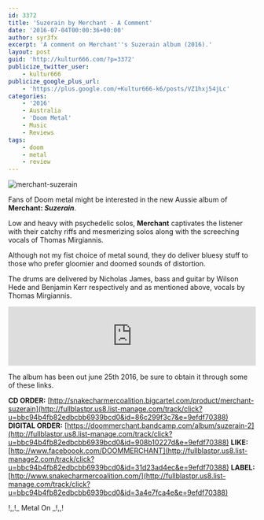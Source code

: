 ```yaml
---
id: 3372
title: 'Suzerain by Merchant - A Comment'
date: '2016-07-04T00:00:36+00:00'
author: syr3fx
excerpt: 'A comment on Merchant''s Suzerain album (2016).'
layout: post
guid: 'http://kultur666.com/?p=3372'
publicize_twitter_user:
    - kultur666
publicize_google_plus_url:
    - 'https://plus.google.com/+Kultur666-k6/posts/VZ1hxj54jLc'
categories:
    - '2016'
    - Australia
    - 'Doom Metal'
    - Music
    - Reviews
tags:
    - doom
    - metal
    - review
---
```


![merchant-suzerain](http://localhost:8080/wp-content/uploads/2016/07/merchant-suzerain.jpg)

Fans of Doom metal might be interested in the new Aussie album of **Merchant: *Suzerain***.

Low and heavy with psychedelic solos, **Merchant** captivates the listener with their catchy riffs and mesmerizing solos along with the screeching vocals of Thomas Mirgiannis.

Although not my fist choice of metal sound, they do deliver bluesy stuff to those who prefer gloomier and doomed sounds of distortion.

The drums are delivered by Nicholas James, bass and guitar by Wilson Hede and Benjamin Kerr respectively and as mentioned above, vocals by Thomas Mirgiannis.

<iframe style="border: 0; width: 100%; height: 120px;" src="https://bandcamp.com/EmbeddedPlayer/album=196228620/size=large/bgcol=333333/linkcol=e99708/tracklist=false/transparent=true/" seamless></iframe>

The album has been out june 25th 2016, be sure to obtain it through some of these links.

**CD ORDER:** [http://snakecharmercoalition.bigcartel.com/product/merchant-suzerain](http://fullblastpr.us8.list-manage.com/track/click?u=bbc94b4fb82edbcbb6939bcd0&id=86c299f3c7&e=9efdf70388)
**DIGITAL ORDER:** [https://doommerchant.bandcamp.com/album/suzerain-2](http://fullblastpr.us8.list-manage.com/track/click?u=bbc94b4fb82edbcbb6939bcd0&id=908b10227d&e=9efdf70388)
**LIKE:** [http://www.faceboook.com/DOOMMERCHANT](http://fullblastpr.us8.list-manage2.com/track/click?u=bbc94b4fb82edbcbb6939bcd0&id=31d23ad4ec&e=9efdf70388)
**LABEL:** [http://www.snakecharmercoalition.com/](http://fullblastpr.us8.list-manage.com/track/click?u=bbc94b4fb82edbcbb6939bcd0&id=3a4e7fca4e&e=9efdf70388)

!,,!\_ Metal On \_!,,!